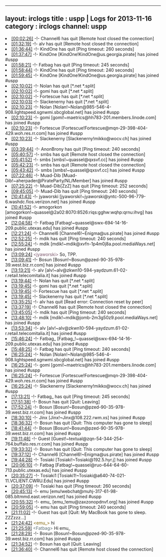 
---
layout: irclogs
title : uspp | Logs for 2013-11-16
category : irclogs
channel: uspp
---
<li class="logitem"><a href="#00:02:26" name="00:02:26" class="time">[00:02:26]</a> -!- <span class="quit">Channel6</span> has quit [Remote host closed the connection] </li>
<li class="logitem"><a href="#01:32:19" name="01:32:19" class="time">[01:32:19]</a> -!- <span class="quit">alv</span> has quit [Remote host closed the connection] </li>
<li class="logitem"><a href="#01:36:44" name="01:36:44" class="time">[01:36:44]</a> -!- <span class="quit">KindOne</span> has quit [Ping timeout: 260 seconds] </li>
<li class="logitem"><a href="#01:37:47" name="01:37:47" class="time">[01:37:47]</a> -!- <span class="join">KindOne</span> [KindOne!KindOne@us.georgia.pirate] has joined #uspp </li>
<li class="logitem"><a href="#01:58:21" name="01:58:21" class="time">[01:58:21]</a> -!- <span class="quit">Fatbag</span> has quit [Ping timeout: 245 seconds] </li>
<li class="logitem"><a href="#01:58:44" name="01:58:44" class="time">[01:58:44]</a> -!- <span class="quit">KindOne</span> has quit [Ping timeout: 240 seconds] </li>
<li class="logitem"><a href="#01:59:45" name="01:59:45" class="time">[01:59:45]</a> -!- <span class="join">KindOne</span> [KindOne!KindOne@us.georgia.pirate] has joined #uspp </li>
<li class="logitem"><a href="#02:10:02" name="02:10:02" class="time">[02:10:02]</a> -!- <span class="quit">Nolan</span> has quit [*.net *.split] </li>
<li class="logitem"><a href="#02:10:02" name="02:10:02" class="time">[02:10:02]</a> -!- <span class="quit">gomi</span> has quit [*.net *.split] </li>
<li class="logitem"><a href="#02:10:02" name="02:10:02" class="time">[02:10:02]</a> -!- <span class="quit">Fortescue</span> has quit [*.net *.split] </li>
<li class="logitem"><a href="#02:10:03" name="02:10:03" class="time">[02:10:03]</a> -!- <span class="quit">Slackenerny</span> has quit [*.net *.split] </li>
<li class="logitem"><a href="#02:10:23" name="02:10:23" class="time">[02:10:23]</a> -!- <span class="join">Nolan</span> [Nolan!~Nolan@985-546-4-908.lightspeed.sgnwmi.sbcglobal.net] has joined #uspp </li>
<li class="logitem"><a href="#02:10:23" name="02:10:23" class="time">[02:10:23]</a> -!- <span class="join">gomi</span> [gomi!~maetrics@hh783-201.members.linode.com] has joined #uspp </li>
<li class="logitem"><a href="#02:10:23" name="02:10:23" class="time">[02:10:23]</a> -!- <span class="join">Fortescue</span> [Fortescue!Fortescue@mqn-29-398-404-429.woh.res.rr.com] has joined #uspp </li>
<li class="logitem"><a href="#02:10:23" name="02:10:23" class="time">[02:10:23]</a> -!- <span class="join">Slackenerny</span> [Slackenerny!mikko@wocv.ch] has joined #uspp </li>
<li class="logitem"><a href="#03:39:44" name="03:39:44" class="time">[03:39:44]</a> -!- <span class="quit">AnonBrony</span> has quit [Ping timeout: 240 seconds] </li>
<li class="logitem"><a href="#05:40:57" name="05:40:57" class="time">[05:40:57]</a> -!- <span class="quit">smbs</span> has quit [Remote host closed the connection] </li>
<li class="logitem"><a href="#05:41:52" name="05:41:52" class="time">[05:41:52]</a> -!- <span class="join">smbs</span> [smbs!~quassel@qxsvf.cc] has joined #uspp </li>
<li class="logitem"><a href="#05:42:23" name="05:42:23" class="time">[05:42:23]</a> -!- <span class="quit">smbs</span> has quit [Remote host closed the connection] </li>
<li class="logitem"><a href="#05:43:42" name="05:43:42" class="time">[05:43:42]</a> -!- <span class="join">smbs</span> [smbs!~quassel@qxsvf.cc] has joined #uspp </li>
<li class="logitem"><a href="#07:22:46" name="07:22:46" class="time">[07:22:46]</a> -!- <span class="join">Muad-Dib</span> [Muad-Dib!~aherpader@PirateParty/NL/Member] has joined #uspp </li>
<li class="logitem"><a href="#07:25:22" name="07:25:22" class="time">[07:25:22]</a> -!- <span class="quit">Muad-Dib[ZzZ]</span> has quit [Ping timeout: 252 seconds] </li>
<li class="logitem"><a href="#09:45:05" name="09:45:05" class="time">[09:45:05]</a> -!- <span class="quit">Muad-Dib</span> has quit [Ping timeout: 240 seconds] </li>
<li class="logitem"><a href="#10:41:43" name="10:41:43" class="time">[10:41:43]</a> -!- <span class="join">jyaworski</span> [jyaworski!~jyaworski@yntc-500-96-779-6.washdc.fios.verizon.net] has joined #uspp </li>
<li class="logitem"><a href="#10:41:52" name="10:41:52" class="time">[10:41:52]</a> -!- <span class="join">amogorkon</span> [amogorkon!~quassel@2a02:8070:8526:riqs:gghw:wqhp:qrnu:ihvg] has joined #uspp </li>
<li class="logitem"><a href="#12:04:58" name="12:04:58" class="time">[12:04:58]</a> -!- <span class="join">Fatbag</span> [Fatbag!~quassel@swx-694-14-16-209.public.utexas.edu] has joined #uspp </li>
<li class="logitem"><a href="#12:21:24" name="12:21:24" class="time">[12:21:24]</a> -!- <span class="join">Channel6</span> [Channel6!~Enigma@us.pirate] has joined #uspp </li>
<li class="logitem"><a href="#12:52:25" name="12:52:25" class="time">[12:52:25]</a> -!- <span class="quit">mdik</span> has quit [Ping timeout: 240 seconds] </li>
<li class="logitem"><a href="#12:55:24" name="12:55:24" class="time">[12:55:24]</a> -!- <span class="join">mdik</span> [mdik!~mdik@xvfn-1p4m0j8a.pool.mediaWays.net] has joined #uspp </li>
<li class="logitem"><a href="#13:09:24" name="13:09:24" class="time">[13:09:24]</a> <span class="person" style="color:#7c566c">&lt;jyaworski&gt;</span> So, TPP. </li>
<li class="logitem"><a href="#13:09:41" name="13:09:41" class="time">[13:09:41]</a> -!- <span class="join">Bosun</span> [Bosun!~Bosun@pzed-90-35-978-39.west.biz.rr.com] has joined #uspp </li>
<li class="logitem"><a href="#13:13:21" name="13:13:21" class="time">[13:13:21]</a> -!- <span class="join">alv</span> [alv!~alv@zkwn10-594-yaydzum.61-02-r.retail.telecomitalia.it] has joined #uspp </li>
<li class="logitem"><a href="#13:19:44" name="13:19:44" class="time">[13:19:44]</a> -!- <span class="quit">Nolan</span> has quit [*.net *.split] </li>
<li class="logitem"><a href="#13:19:45" name="13:19:45" class="time">[13:19:45]</a> -!- <span class="quit">gomi</span> has quit [*.net *.split] </li>
<li class="logitem"><a href="#13:19:45" name="13:19:45" class="time">[13:19:45]</a> -!- <span class="quit">Fortescue</span> has quit [*.net *.split] </li>
<li class="logitem"><a href="#13:19:45" name="13:19:45" class="time">[13:19:45]</a> -!- <span class="quit">Slackenerny</span> has quit [*.net *.split] </li>
<li class="logitem"><a href="#13:35:25" name="13:35:25" class="time">[13:35:25]</a> -!- <span class="quit">alv</span> has quit [Read error: Connection reset by peer] </li>
<li class="logitem"><a href="#13:37:19" name="13:37:19" class="time">[13:37:19]</a> -!- <span class="quit">Channel6</span> has quit [Remote host closed the connection] </li>
<li class="logitem"><a href="#13:45:05" name="13:45:05" class="time">[13:45:05]</a> -!- <span class="quit">mdik</span> has quit [Ping timeout: 240 seconds] </li>
<li class="logitem"><a href="#13:48:10" name="13:48:10" class="time">[13:48:10]</a> -!- <span class="join">mdik</span> [mdik!~mdik@jomb-2m3g50z9.pool.mediaWays.net] has joined #uspp </li>
<li class="logitem"><a href="#13:53:34" name="13:53:34" class="time">[13:53:34]</a> -!- <span class="join">alv</span> [alv!~alv@zkwn10-594-yaydzum.61-02-r.retail.telecomitalia.it] has joined #uspp </li>
<li class="logitem"><a href="#15:46:24" name="15:46:24" class="time">[15:46:24]</a> -!- <span class="join">Fatbag_</span> [Fatbag_!~quassel@swx-694-14-16-209.public.utexas.edu] has joined #uspp </li>
<li class="logitem"><a href="#15:48:25" name="15:48:25" class="time">[15:48:25]</a> -!- <span class="quit">Fatbag</span> has quit [Ping timeout: 240 seconds] </li>
<li class="logitem"><a href="#16:25:24" name="16:25:24" class="time">[16:25:24]</a> -!- <span class="join">Nolan</span> [Nolan!~Nolan@985-546-4-908.lightspeed.sgnwmi.sbcglobal.net] has joined #uspp </li>
<li class="logitem"><a href="#16:25:24" name="16:25:24" class="time">[16:25:24]</a> -!- <span class="join">gomi</span> [gomi!~maetrics@hh783-201.members.linode.com] has joined #uspp </li>
<li class="logitem"><a href="#16:25:24" name="16:25:24" class="time">[16:25:24]</a> -!- <span class="join">Fortescue</span> [Fortescue!Fortescue@mqn-29-398-404-429.woh.res.rr.com] has joined #uspp </li>
<li class="logitem"><a href="#16:25:24" name="16:25:24" class="time">[16:25:24]</a> -!- <span class="join">Slackenerny</span> [Slackenerny!mikko@wocv.ch] has joined #uspp </li>
<li class="logitem"><a href="#17:13:21" name="17:13:21" class="time">[17:13:21]</a> -!- <span class="quit">Fatbag_</span> has quit [Ping timeout: 245 seconds] </li>
<li class="logitem"><a href="#17:51:38" name="17:51:38" class="time">[17:51:38]</a> -!- <span class="quit">Bosun</span> has quit [Quit: Leaving] </li>
<li class="logitem"><a href="#17:52:24" name="17:52:24" class="time">[17:52:24]</a> -!- <span class="join">Bosun</span> [Bosun!~Bosun@pzed-90-35-978-39.west.biz.rr.com] has joined #uspp </li>
<li class="logitem"><a href="#18:30:10" name="18:30:10" class="time">[18:30:10]</a> -!- <span class="join">Jinx</span> [Jinx!~Jinx@108.222.rwm.xs] has joined #uspp </li>
<li class="logitem"><a href="#18:36:32" name="18:36:32" class="time">[18:36:32]</a> -!- <span class="quit">Bosun</span> has quit [Quit: This computer has gone to sleep] </li>
<li class="logitem"><a href="#18:41:44" name="18:41:44" class="time">[18:41:44]</a> -!- <span class="join">Bosun</span> [Bosun!~Bosun@pzed-90-35-978-39.west.biz.rr.com] has joined #uspp </li>
<li class="logitem"><a href="#19:11:48" name="19:11:48" class="time">[19:11:48]</a> -!- <span class="join">Guest</span> [Guest!~textual@zqn-54-344-254-764.buffalo.res.rr.com] has joined #uspp </li>
<li class="logitem"><a href="#19:33:32" name="19:33:32" class="time">[19:33:32]</a> -!- <span class="quit">Bosun</span> has quit [Quit: This computer has gone to sleep] </li>
<li class="logitem"><a href="#19:37:12" name="19:37:12" class="time">[19:37:12]</a> -!- <span class="join">Channel6</span> [Channel6!~Enigma@us.pirate] has joined #uspp </li>
<li class="logitem"><a href="#19:44:28" name="19:44:28" class="time">[19:44:28]</a> -!- <span class="join">Tosiaki</span> [Tosiaki!~Tosiaki@192.5.hyr.j] has joined #uspp </li>
<li class="logitem"><a href="#20:06:10" name="20:06:10" class="time">[20:06:10]</a> -!- <span class="join">Fatbag</span> [Fatbag!~quassel@ruo-644-64-60-713.public.utexas.edu] has joined #uspp </li>
<li class="logitem"><a href="#20:35:27" name="20:35:27" class="time">[20:35:27]</a> -!- <span class="join">Tosiaki1</span> [Tosiaki1!~Tosiaki@a640-74-021-11.VCLIENT.CWRU.Edu] has joined #uspp </li>
<li class="logitem"><a href="#20:37:09" name="20:37:09" class="time">[20:37:09]</a> -!- <span class="quit">Tosiaki</span> has quit [Ping timeout: 260 seconds] </li>
<li class="logitem"><a href="#20:45:13" name="20:45:13" class="time">[20:45:13]</a> -!- <span class="join">emu</span> [emu!webchat@muhj-317-61-98-085.bltmmd.east.verizon.net] has joined #uspp </li>
<li class="logitem"><a href="#20:55:32" name="20:55:32" class="time">[20:55:32]</a> -!- <span class="join">emu_</span> [emu_!emu@zaxzonopdnvf.org] has joined #uspp </li>
<li class="logitem"><a href="#20:59:05" name="20:59:05" class="time">[20:59:05]</a> -!- <span class="quit">emu</span> has quit [Ping timeout: 240 seconds] </li>
<li class="logitem"><a href="#21:11:02" name="21:11:02" class="time">[21:11:02]</a> -!- <span class="quit">Guest</span> has quit [Quit: My MacBook has gone to sleep. ZZZzzz…] </li>
<li class="logitem"><a href="#21:24:42" name="21:24:42" class="time">[21:24:42]</a> <span class="person" style="color:#7f6103">&lt;emu_&gt;</span> hi </li>
<li class="logitem"><a href="#21:25:59" name="21:25:59" class="time">[21:25:59]</a> <span class="person" style="color:#596d73">&lt;Fatbag&gt;</span> Hi emu_ </li>
<li class="logitem"><a href="#21:28:29" name="21:28:29" class="time">[21:28:29]</a> -!- <span class="join">Bosun</span> [Bosun!~Bosun@pzed-90-35-978-39.west.biz.rr.com] has joined #uspp </li>
<li class="logitem"><a href="#21:34:52" name="21:34:52" class="time">[21:34:52]</a> -!- <span class="quit">Bosun</span> has quit [Quit: Leaving] </li>
<li class="logitem"><a href="#21:36:40" name="21:36:40" class="time">[21:36:40]</a> -!- <span class="quit">Channel6</span> has quit [Remote host closed the connection] </li>


